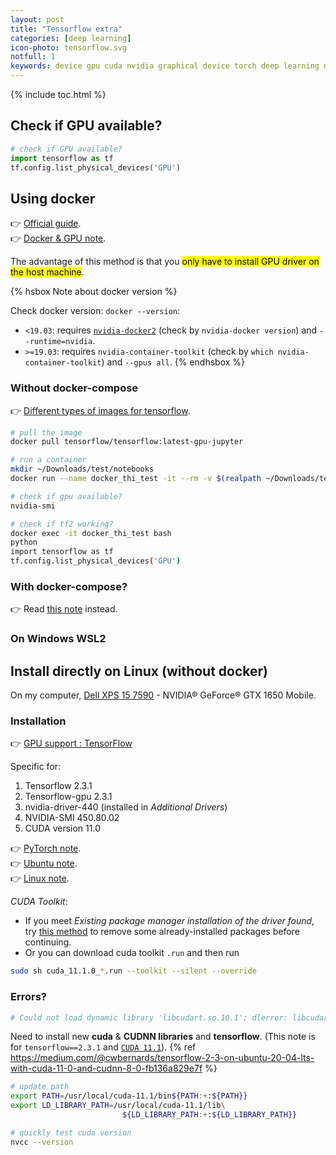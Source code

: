 ```yaml
---
layout: post
title: "Tensorflow extra"
categories: [deep learning]
icon-photo: tensorflow.svg
notfull: 1
keywords: device gpu cuda nvidia graphical device torch deep learning neural network dell xps 7590 gpu install nvidia installation torch docker nvidia-docker nvidia-container-runtime packages
---
```


{% include toc.html %}

## Check if GPU available?

``` python
# check if GPU available?
import tensorflow as tf
tf.config.list_physical_devices('GPU')
```

## Using docker

👉 [Official guide](https://www.tensorflow.org/install/docker). <br />
👉 [Docker & GPU note](/docker-gpu).

The advantage of this method is that you <mark>only have to install GPU driver on the host machine</mark>.

{% hsbox Note about docker version %}

Check docker version: `docker --version`:

- `<19.03`: requires [`nvidia-docker2`](/docker-gpu#install-nvidia-docker2) (check by `nvidia-docker version`) and `--runtime=nvidia`.
- `>=19.03`: requires `nvidia-container-toolkit` (check by `which nvidia-container-toolkit`) and `--gpus all`.
{% endhsbox %}

### Without docker-compose

👉 [Different types of images for tensorflow](https://www.tensorflow.org/install/docker#download_a_tensorflow_docker_image).

``` bash
# pull the image
docker pull tensorflow/tensorflow:latest-gpu-jupyter

# run a container
mkdir ~/Downloads/test/notebooks
docker run --name docker_thi_test -it --rm -v $(realpath ~/Downloads/test/notebooks):/tf/notebooks -p 8888:8888 tensorflow/tensorflow:latest-gpu-jupyter
```

``` bash
# check if gpu available?
nvidia-smi

# check if tf2 working?
docker exec -it docker_thi_test bash
python
import tensorflow as tf
tf.config.list_physical_devices('GPU')
```

### With docker-compose?

👉 Read [this note](/docker-gpu#using-docker-compose) instead.

### On Windows WSL2

## Install directly on Linux (without docker)

On my computer, [Dell XPS 15 7590](https://www.dell.com/fr-fr/work/shop/laptops/15-7590/spd/xps-15-7590-laptop) - NVIDIA® GeForce® GTX 1650 Mobile.

### Installation

👉 [GPU support : TensorFlow](https://www.tensorflow.org/install/gpu)

Specific for:

1. Tensorflow 2.3.1
2. Tensorflow-gpu 2.3.1
3. nvidia-driver-440 (installed in _Additional Drivers_)
4. NVIDIA-SMI 450.80.02
5. CUDA version 11.0

👉 [PyTorch note](/pytorch#installation). <br />
👉 [Ubuntu note](/fresh-installation-ubuntu). <br />
👉 [Linux note](/linux-tips#gpu-nvdia-problems).

_CUDA Toolkit_:

- If you meet _Existing package manager installation of the driver found_, try [this method](https://askubuntu.com/questions/1211919/error-installing-cuda-toolkit-existing-package-manager-installation-of-the-driv) to remove some already-installed packages before continuing.
- Or you can download cuda toolkit `.run` and then run

``` bash
sudo sh cuda_11.1.0_*.run --toolkit --silent --override
```

### Errors?

``` bash
# Could not load dynamic library 'libcudart.so.10.1'; dlerror: libcudart.so.10.1: cannot open shared object file: No such file or directory
```

Need to install new **cuda** & **CUDNN libraries** and **tensorflow**. (This note is for `tensorflow==2.3.1` and [`CUDA 11.1`](https://developer.nvidia.com/cuda-downloads?target_os=Linux&target_arch=x86_64&target_distro=Ubuntu&target_version=2004&target_type=deblocal)). {% ref https://medium.com/@cwbernards/tensorflow-2-3-on-ubuntu-20-04-lts-with-cuda-11-0-and-cudnn-8-0-fb136a829e7f %}

``` bash
# update path
export PATH=/usr/local/cuda-11.1/bin${PATH:+:${PATH}}
export LD_LIBRARY_PATH=/usr/local/cuda-11.1/lib\
                         ${LD_LIBRARY_PATH:+:${LD_LIBRARY_PATH}}

# quickly test cuda version
nvcc --version
```